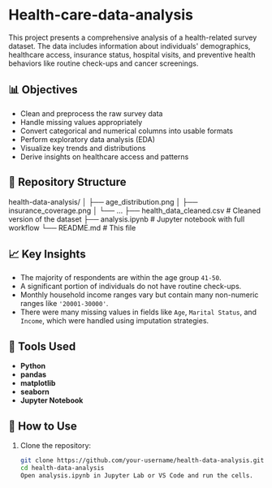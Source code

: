 # Health-care-data-analysis

This project presents a comprehensive analysis of a health-related survey dataset. The data includes information about individuals' demographics, healthcare access, insurance status, hospital visits, and preventive health behaviors like routine check-ups and cancer screenings.

## 📊 Objectives

- Clean and preprocess the raw survey data
- Handle missing values appropriately
- Convert categorical and numerical columns into usable formats
- Perform exploratory data analysis (EDA)
- Visualize key trends and distributions
- Derive insights on healthcare access and patterns

## 📂 Repository Structure


health-data-analysis/
│ ├── age_distribution.png
│ ├── insurance_coverage.png
│ └── ...
├── health_data_cleaned.csv # Cleaned version of the dataset
├── analysis.ipynb # Jupyter notebook with full workflow
└── README.md # This file

## 📈 Key Insights

- The majority of respondents are within the age group `41-50`.
- A significant portion of individuals do not have routine check-ups.
- Monthly household income ranges vary but contain many non-numeric ranges like `'20001-30000'`.
- There were many missing values in fields like `Age`, `Marital Status`, and `Income`, which were handled using imputation strategies.

## 🧰 Tools Used

- **Python**
- **pandas**
- **matplotlib**
- **seaborn**
- **Jupyter Notebook**

## 📌 How to Use

1. Clone the repository:
   ```bash
   git clone https://github.com/your-username/health-data-analysis.git
   cd health-data-analysis
   Open analysis.ipynb in Jupyter Lab or VS Code and run the cells.


